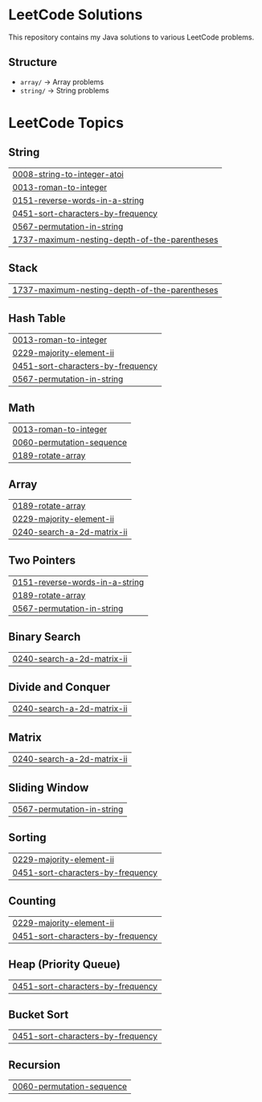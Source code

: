 # LeetCode Solutions

This repository contains my Java solutions to various LeetCode problems.

## Structure
- `array/` → Array problems
- `string/` → String problems

<!---LeetCode Topics Start-->
# LeetCode Topics
## String
|  |
| ------- |
| [0008-string-to-integer-atoi](https://github.com/chaitanya-kurwade/leetcode-solutions/tree/master/0008-string-to-integer-atoi) |
| [0013-roman-to-integer](https://github.com/chaitanya-kurwade/leetcode-solutions/tree/master/0013-roman-to-integer) |
| [0151-reverse-words-in-a-string](https://github.com/chaitanya-kurwade/leetcode-solutions/tree/master/0151-reverse-words-in-a-string) |
| [0451-sort-characters-by-frequency](https://github.com/chaitanya-kurwade/leetcode-solutions/tree/master/0451-sort-characters-by-frequency) |
| [0567-permutation-in-string](https://github.com/chaitanya-kurwade/leetcode-solutions/tree/master/0567-permutation-in-string) |
| [1737-maximum-nesting-depth-of-the-parentheses](https://github.com/chaitanya-kurwade/leetcode-solutions/tree/master/1737-maximum-nesting-depth-of-the-parentheses) |
## Stack
|  |
| ------- |
| [1737-maximum-nesting-depth-of-the-parentheses](https://github.com/chaitanya-kurwade/leetcode-solutions/tree/master/1737-maximum-nesting-depth-of-the-parentheses) |
## Hash Table
|  |
| ------- |
| [0013-roman-to-integer](https://github.com/chaitanya-kurwade/leetcode-solutions/tree/master/0013-roman-to-integer) |
| [0229-majority-element-ii](https://github.com/chaitanya-kurwade/leetcode-solutions/tree/master/0229-majority-element-ii) |
| [0451-sort-characters-by-frequency](https://github.com/chaitanya-kurwade/leetcode-solutions/tree/master/0451-sort-characters-by-frequency) |
| [0567-permutation-in-string](https://github.com/chaitanya-kurwade/leetcode-solutions/tree/master/0567-permutation-in-string) |
## Math
|  |
| ------- |
| [0013-roman-to-integer](https://github.com/chaitanya-kurwade/leetcode-solutions/tree/master/0013-roman-to-integer) |
| [0060-permutation-sequence](https://github.com/chaitanya-kurwade/leetcode-solutions/tree/master/0060-permutation-sequence) |
| [0189-rotate-array](https://github.com/chaitanya-kurwade/leetcode-solutions/tree/master/0189-rotate-array) |
## Array
|  |
| ------- |
| [0189-rotate-array](https://github.com/chaitanya-kurwade/leetcode-solutions/tree/master/0189-rotate-array) |
| [0229-majority-element-ii](https://github.com/chaitanya-kurwade/leetcode-solutions/tree/master/0229-majority-element-ii) |
| [0240-search-a-2d-matrix-ii](https://github.com/chaitanya-kurwade/leetcode-solutions/tree/master/0240-search-a-2d-matrix-ii) |
## Two Pointers
|  |
| ------- |
| [0151-reverse-words-in-a-string](https://github.com/chaitanya-kurwade/leetcode-solutions/tree/master/0151-reverse-words-in-a-string) |
| [0189-rotate-array](https://github.com/chaitanya-kurwade/leetcode-solutions/tree/master/0189-rotate-array) |
| [0567-permutation-in-string](https://github.com/chaitanya-kurwade/leetcode-solutions/tree/master/0567-permutation-in-string) |
## Binary Search
|  |
| ------- |
| [0240-search-a-2d-matrix-ii](https://github.com/chaitanya-kurwade/leetcode-solutions/tree/master/0240-search-a-2d-matrix-ii) |
## Divide and Conquer
|  |
| ------- |
| [0240-search-a-2d-matrix-ii](https://github.com/chaitanya-kurwade/leetcode-solutions/tree/master/0240-search-a-2d-matrix-ii) |
## Matrix
|  |
| ------- |
| [0240-search-a-2d-matrix-ii](https://github.com/chaitanya-kurwade/leetcode-solutions/tree/master/0240-search-a-2d-matrix-ii) |
## Sliding Window
|  |
| ------- |
| [0567-permutation-in-string](https://github.com/chaitanya-kurwade/leetcode-solutions/tree/master/0567-permutation-in-string) |
## Sorting
|  |
| ------- |
| [0229-majority-element-ii](https://github.com/chaitanya-kurwade/leetcode-solutions/tree/master/0229-majority-element-ii) |
| [0451-sort-characters-by-frequency](https://github.com/chaitanya-kurwade/leetcode-solutions/tree/master/0451-sort-characters-by-frequency) |
## Counting
|  |
| ------- |
| [0229-majority-element-ii](https://github.com/chaitanya-kurwade/leetcode-solutions/tree/master/0229-majority-element-ii) |
| [0451-sort-characters-by-frequency](https://github.com/chaitanya-kurwade/leetcode-solutions/tree/master/0451-sort-characters-by-frequency) |
## Heap (Priority Queue)
|  |
| ------- |
| [0451-sort-characters-by-frequency](https://github.com/chaitanya-kurwade/leetcode-solutions/tree/master/0451-sort-characters-by-frequency) |
## Bucket Sort
|  |
| ------- |
| [0451-sort-characters-by-frequency](https://github.com/chaitanya-kurwade/leetcode-solutions/tree/master/0451-sort-characters-by-frequency) |
## Recursion
|  |
| ------- |
| [0060-permutation-sequence](https://github.com/chaitanya-kurwade/leetcode-solutions/tree/master/0060-permutation-sequence) |
<!---LeetCode Topics End-->